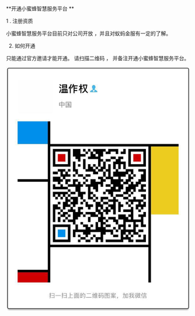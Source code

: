 **开通小蜜蜂智慧服务平台 **

1 . 注册资质

小蜜蜂智慧服务平台目前只对公司开放 ，并且对蚁蚂金服有一定的了解。

2. 如何开通

只能通过官方邀请才能开通。 请扫描二维码 ， 并备注开通小蜜蜂智慧服务平台。 

![](/assets/WechatIMG88.jpeg)



